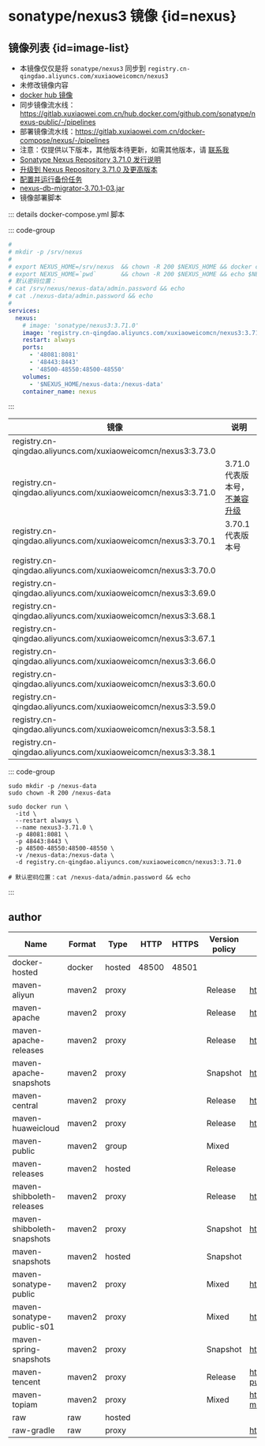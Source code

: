 # sonatype/nexus3 镜像 {id=nexus}

## 镜像列表 {id=image-list}

- 本镜像仅仅是将 `sonatype/nexus3` 同步到 `registry.cn-qingdao.aliyuncs.com/xuxiaoweicomcn/nexus3`
- 未修改镜像内容
- [docker hub 镜像](https://hub.docker.com/r/sonatype/nexus3)
- 同步镜像流水线：https://gitlab.xuxiaowei.com.cn/hub.docker.com/github.com/sonatype/nexus-public/-/pipelines
- 部署镜像流水线：https://gitlab.xuxiaowei.com.cn/docker-compose/nexus/-/pipelines
- 注意：仅提供以下版本，其他版本待更新，如需其他版本，请 [联系我](../../../guide/website.md)
- [Sonatype Nexus Repository 3.71.0 发行说明](https://help.sonatype.com/en/sonatype-nexus-repository-3-71-0-release-notes.html)
- [升级到 Nexus Repository 3.71.0 及更高版本](https://help.sonatype.com/en/upgrading-to-nexus-repository-3-71-0-and-beyond.html)
- [配置并运行备份任务](https://help.sonatype.com/en/configure-and-run-the-backup-task.html)
- [nexus-db-migrator-3.70.1-03.jar](https://download.sonatype.com/nexus/nxrm3-migrator/nexus-db-migrator-3.70.1-03.jar)
- 镜像部署脚本

::: details docker-compose.yml 脚本

::: code-group

```yaml
#
# mkdir -p /srv/nexus
#
# export NEXUS_HOME=/srv/nexus  && chown -R 200 $NEXUS_HOME && docker compose up -d
# export NEXUS_HOME=`pwd`       && chown -R 200 $NEXUS_HOME && echo $NEXUS_HOME && docker compose up -d
# 默认密码位置：
# cat /srv/nexus/nexus-data/admin.password && echo
# cat ./nexus-data/admin.password && echo
#
services:
  nexus:
    # image: 'sonatype/nexus3:3.71.0'
    image: 'registry.cn-qingdao.aliyuncs.com/xuxiaoweicomcn/nexus3:3.71.0'
    restart: always
    ports:
      - '48081:8081'
      - '48443:8443'
      - '48500-48550:48500-48550'
    volumes:
      - '$NEXUS_HOME/nexus-data:/nexus-data'
    container_name: nexus
```

:::

| 镜像                                                            | 说明                                                                                                      |
|---------------------------------------------------------------|---------------------------------------------------------------------------------------------------------|
| registry.cn-qingdao.aliyuncs.com/xuxiaoweicomcn/nexus3:3.73.0 |                                                                                                         |
| registry.cn-qingdao.aliyuncs.com/xuxiaoweicomcn/nexus3:3.71.0 | 3.71.0 代表版本号，[不兼容升级](https://help.sonatype.com/en/upgrading-to-nexus-repository-3-71-0-and-beyond.html) |
| registry.cn-qingdao.aliyuncs.com/xuxiaoweicomcn/nexus3:3.70.1 | 3.70.1 代表版本号                                                                                            |
| registry.cn-qingdao.aliyuncs.com/xuxiaoweicomcn/nexus3:3.70.0 |                                                                                                         |
| registry.cn-qingdao.aliyuncs.com/xuxiaoweicomcn/nexus3:3.69.0 |                                                                                                         |
| registry.cn-qingdao.aliyuncs.com/xuxiaoweicomcn/nexus3:3.68.1 |                                                                                                         |
| registry.cn-qingdao.aliyuncs.com/xuxiaoweicomcn/nexus3:3.67.1 |                                                                                                         |
| registry.cn-qingdao.aliyuncs.com/xuxiaoweicomcn/nexus3:3.66.0 |                                                                                                         |
| registry.cn-qingdao.aliyuncs.com/xuxiaoweicomcn/nexus3:3.60.0 |                                                                                                         |
| registry.cn-qingdao.aliyuncs.com/xuxiaoweicomcn/nexus3:3.59.0 |                                                                                                         |
| registry.cn-qingdao.aliyuncs.com/xuxiaoweicomcn/nexus3:3.58.1 |                                                                                                         |
| registry.cn-qingdao.aliyuncs.com/xuxiaoweicomcn/nexus3:3.38.1 |                                                                                                         |

::: code-group

```shell [创建容器]
sudo mkdir -p /nexus-data
sudo chown -R 200 /nexus-data

sudo docker run \
  -itd \
  --restart always \
  --name nexus3-3.71.0 \
  -p 48081:8081 \
  -p 48443:8443 \
  -p 48500-48550:48500-48550 \
  -v /nexus-data:/nexus-data \
  -d registry.cn-qingdao.aliyuncs.com/xuxiaoweicomcn/nexus3:3.71.0

# 默认密码位置：cat /nexus-data/admin.password && echo
```

:::

## author

| Name                       | Format | Type   | HTTP  | HTTPS | Version policy | Remote storage                                                      |
|----------------------------|--------|--------|-------|-------|----------------|---------------------------------------------------------------------|
| docker-hosted              | docker | hosted | 48500 | 48501 |                |                                                                     |
| maven-aliyun               | maven2 | proxy  |       |       | Release        | https://maven.aliyun.com/repository/public                          |
| maven-apache               | maven2 | proxy  |       |       | Release        | https://repo.maven.apache.org/maven2/                               |
| maven-apache-releases      | maven2 | proxy  |       |       | Release        | https://repository.apache.org/content/repositories/releases/        |
| maven-apache-snapshots     | maven2 | proxy  |       |       | Snapshot       | https://repository.apache.org/content/repositories/snapshots/       |
| maven-central              | maven2 | proxy  |       |       | Release        | https://repo1.maven.org/maven2/                                     |
| maven-huaweicloud          | maven2 | proxy  |       |       | Release        | https://mirrors.huaweicloud.com/repository/maven/                   |
| maven-public               | maven2 | group  |       |       | Mixed          |                                                                     |
| maven-releases             | maven2 | hosted |       |       | Release        |                                                                     |
| maven-shibboleth-releases  | maven2 | proxy  |       |       | Release        | https://build.shibboleth.net/maven/releases/                        |
| maven-shibboleth-snapshots | maven2 | proxy  |       |       | Snapshot       | https://build.shibboleth.net/maven/snapshots/                       |
| maven-snapshots            | maven2 | hosted |       |       | Snapshot       |                                                                     |
| maven-sonatype-public      | maven2 | proxy  |       |       | Mixed          | https://oss.sonatype.org/content/repositories/public/               |
| maven-sonatype-public-s01  | maven2 | proxy  |       |       | Mixed          | https://s01.oss.sonatype.org/content/repositories/public/           |
| maven-spring-snapshots     | maven2 | proxy  |       |       | Snapshot       | https://repo.spring.io/snapshot                                     |
| maven-tencent              | maven2 | proxy  |       |       | Release        | https://mirrors.cloud.tencent.com/nexus/repository/maven-public     |
| maven-topiam               | maven2 | proxy  |       |       | Mixed          | https://pingfangushi-maven.pkg.coding.net/repository/topiam/public/ |
| raw                        | raw    | hosted |       |       |                |                                                                     |
| raw-gradle                 | raw    | proxy  |       |       |                | https://mirrors.cloud.tencent.com/gradle                            |

<style>

._image_registry_cn-qingdao_aliyuncs_com_xuxiaoweicomcn_nexus3 table tr th:nth-child(1), 
._image_registry_cn-qingdao_aliyuncs_com_xuxiaoweicomcn_nexus3 table tr td:nth-child(1) {
    min-width: 455px;
}

._image_registry_cn-qingdao_aliyuncs_com_xuxiaoweicomcn_nexus3 table tr th:nth-child(2), 
._image_registry_cn-qingdao_aliyuncs_com_xuxiaoweicomcn_nexus3 table tr td:nth-child(2) {
    min-width: 215px;
}

._image_registry_cn-qingdao_aliyuncs_com_xuxiaoweicomcn_nexus3 #author + table tr th:nth-child(1), 
._image_registry_cn-qingdao_aliyuncs_com_xuxiaoweicomcn_nexus3 #author + table tr td:nth-child(1) {
    min-width: 215px;
}

._image_registry_cn-qingdao_aliyuncs_com_xuxiaoweicomcn_nexus3 #author + table tr th:nth-child(2), 
._image_registry_cn-qingdao_aliyuncs_com_xuxiaoweicomcn_nexus3 #author + table tr td:nth-child(2) {
    min-width: 70px;
}

._image_registry_cn-qingdao_aliyuncs_com_xuxiaoweicomcn_nexus3 #author + table tr th:nth-child(7), 
._image_registry_cn-qingdao_aliyuncs_com_xuxiaoweicomcn_nexus3 #author + table tr td:nth-child(7) {
    min-width: 490px;
}
</style>